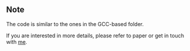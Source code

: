 ## Note
The code is similar to the ones in the GCC-based folder.

If you are interested in more details, please refer to paper or get in touch with [me](mailto:yifeisun@zju.edu.cn).
